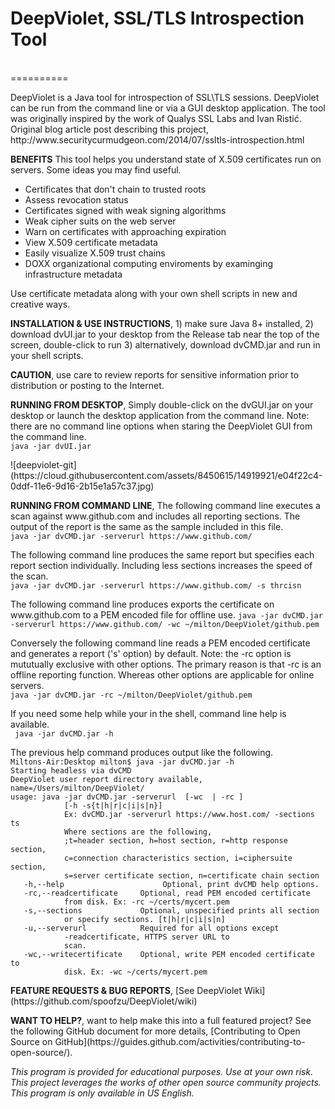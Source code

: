 <h1>DeepViolet, SSL/TLS Introspection Tool</h1><br/>
==========
<p/>
DeepViolet is a Java tool for introspection of SSL\TLS sessions.  DeepViolet can be run from the command line or via a GUI desktop application.  The tool was originally inspired by the work of Qualys SSL Labs and Ivan Ristić.  Original blog article post describing this project, http://www.securitycurmudgeon.com/2014/07/ssltls-introspection.html<br/>
<p/>
<b>BENEFITS</b>
This tool helps you understand state of X.509 certificates run on servers.  Some ideas you may find useful.
<ul>
<li>Certificates that don't chain to trusted roots</li>
<li>Assess revocation status</li>
<li>Certificates signed with weak signing algorithms</li>
<li>Weak cipher suits on the web server</li>
<li>Warn on certificates with approaching expiration</li>
<li>View X.509 certificate metadata</li>
<li>Easily visualize X.509 trust chains</li>
<li>DOXX organizational computing enviroments by examinging infrastructure metadata</li>
</ul>
<p/>
Use certificate metadata along with your own shell scripts in new and creative ways.
<p/>
<b>INSTALLATION & USE INSTRUCTIONS</b>, 1) make sure Java 8+ installed, 2) download dvUI.jar to your desktop from the Release tab near the top of the screen, double-click to run 3) alternatively, download dvCMD.jar and run in your shell scripts.  
<p/>
<b>CAUTION</b>, use care to review reports for sensitive information prior to distribution or posting to the Internet.
<p/>
<b>RUNNING FROM DESKTOP</b>, Simply double-click on the dvGUI.jar on your desktop or launch the desktop application from the command line.  Note: there are no command line options when staring the DeepViolet GUI from the command line.<br/>
<code>java -jar dvUI.jar</code>
<p/>
![deepviolet-git](https://cloud.githubusercontent.com/assets/8450615/14919921/e04f22c4-0ddf-11e6-9d16-2b15e1a57c37.jpg)
<p/>
<b>RUNNING FROM COMMAND LINE</b>, The following command line executes a scan against www.github.com and includes all reporting sections.  The output of the report is the same as the sample included in this file.<br/>
<code>java -jar dvCMD.jar -serverurl https://www.github.com/</code>
<p/>
The following command line produces the same report but specifies each report section individually.  Including less sections increases the speed of the scan.<br/>
<code>java -jar dvCMD.jar -serverurl https://www.github.com/ -s thrcisn</code>
<p/>
The following command line produces exports the certificate on www.github.com to a PEM encoded file for offline use.
<code>java -jar dvCMD.jar -serverurl https://www.github.com/ -wc ~/milton/DeepViolet/github.pem</code><br/>
<p/>
Conversely the following command line reads a PEM encoded certificate and generates a report ('s' option) by default.  Note: the -rc option is mututually exclusive with other options.  The primary reason is that -rc is an offline reporting function.  Whereas other options are applicable for online servers.<br/>
<code>java -jar dvCMD.jar -rc ~/milton/DeepViolet/github.pem</code>
<p/>
If you need some help while your in the shell, command line help is available.<br/>
<code> java -jar dvCMD.jar -h</code>
<p/>
The previous help command produces output like the following.<br/>
<code>Miltons-Air:Desktop milton$ java -jar dvCMD.jar -h</code><br/>
<code>Starting headless via dvCMD</code><br/>
<code>DeepViolet user report directory available, name=/Users/milton/DeepViolet/</code><br/>
<code>usage: java -jar dvCMD.jar -serverurl <host|ip> [-wc <file> | -rc <file>]</code><br/>
<code>&nbsp;&nbsp;&nbsp;&nbsp;&nbsp;&nbsp;&nbsp;&nbsp;&nbsp;&nbsp;&nbsp;&nbsp;[-h -s{t|h|r|c|i|s|n}]</code><br/>
<code>&nbsp;&nbsp;&nbsp;&nbsp;&nbsp;&nbsp;&nbsp;&nbsp;&nbsp;&nbsp;&nbsp;&nbsp;Ex: dvCMD.jar -serverurl https://www.host.com/ -sections ts</code><br/>
<code>&nbsp;&nbsp;&nbsp;&nbsp;&nbsp;&nbsp;&nbsp;&nbsp;&nbsp;&nbsp;&nbsp;&nbsp;Where sections are the following,</code><br/>
<code>&nbsp;&nbsp;&nbsp;&nbsp;&nbsp;&nbsp;&nbsp;&nbsp;&nbsp;&nbsp;&nbsp;&nbsp;;t=header section, h=host section, r=http response section,</code><br/>
<code>&nbsp;&nbsp;&nbsp;&nbsp;&nbsp;&nbsp;&nbsp;&nbsp;&nbsp;&nbsp;&nbsp;&nbsp;c=connection characteristics section, i=ciphersuite section,</code><br/>
<code>&nbsp;&nbsp;&nbsp;&nbsp;&nbsp;&nbsp;&nbsp;&nbsp;&nbsp;&nbsp;&nbsp;&nbsp;s=server certificate section, n=certificate chain section</code><br/>
<code>&nbsp;&nbsp;&nbsp;-h,--help                      Optional, print dvCMD help options.</code><br/>
<code>&nbsp;&nbsp;&nbsp;-rc,--readcertificate <arg>    Optional, read PEM encoded certificate</code><br/>
<code>&nbsp;&nbsp;&nbsp;&nbsp;&nbsp;&nbsp;&nbsp;&nbsp;&nbsp;&nbsp;&nbsp;&nbsp;from disk. Ex: -rc ~/certs/mycert.pem</code><br/>
<code>&nbsp;&nbsp;&nbsp;-s,--sections <arg>            Optional, unspecified prints all section</code><br/>
<code>&nbsp;&nbsp;&nbsp;&nbsp;&nbsp;&nbsp;&nbsp;&nbsp;&nbsp;&nbsp;&nbsp;&nbsp;or specify sections. [t|h|r|c|i|s|n]</code><br/>
<code>&nbsp;&nbsp;&nbsp;-u,--serverurl <arg>           Required for all options except</code><br/>
<code>&nbsp;&nbsp;&nbsp;&nbsp;&nbsp;&nbsp;&nbsp;&nbsp;&nbsp;&nbsp;&nbsp;&nbsp;-readcertificate, HTTPS server URL to</code><br/>
<code>&nbsp;&nbsp;&nbsp;&nbsp;&nbsp;&nbsp;&nbsp;&nbsp;&nbsp;&nbsp;&nbsp;&nbsp;scan.</code><br/>
<code>&nbsp;&nbsp;&nbsp;-wc,--writecertificate <arg>   Optional, write PEM encoded certificate to</code><br/>
<code>&nbsp;&nbsp;&nbsp;&nbsp;&nbsp;&nbsp;&nbsp;&nbsp;&nbsp;&nbsp;&nbsp;&nbsp;disk. Ex: -wc ~/certs/mycert.pem</code><br/>
<p/>
<b>FEATURE REQUESTS & BUG REPORTS</b>, [See DeepViolet Wiki](https://github.com/spoofzu/DeepViolet/wiki)
<p/>
<b>WANT TO HELP?</b>, want to help make this into a full featured project?  See the following GitHub document for more details, [Contributing to Open Source on GitHub](https://guides.github.com/activities/contributing-to-open-source/). 
<p/>
<i>This program is provided for educational purposes.  Use at your own risk.<br/>
This project leverages the works of other open source community projects.  This program is only available in US English.</i>
